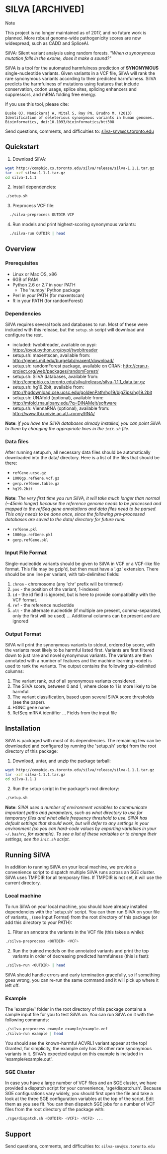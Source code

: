 # SILVA [ARCHIVED] #

> [!NOTE]
> This project is no longer maintained as of 2017, and no future work is planned. More robust genome-wide pathogenicity scores are now widespread, such as CADD and SpliceAI.

SilVA: Silent variant analysis using random forests.
*"When a synonymous mutation falls in the exome, does it make a sound?"*


SilVA is a tool for the automated harmfulness prediction of **SYNONYMOUS** single-nucleotide variants. Given variants in a VCF file, SilVA will rank the rare synonymous variants according to their predicted harmfulness. SilVA predicts the harmfulness of mutations using features that include conservation, codon usage, splice sites, splicing enhancers and suppressors, and mRNA folding free energy.

If you use this tool, please cite:

    Buske OJ, Manickaraj A, Mital S, Ray PN, Brudno M. (2013)
    Identification of deleterious synonymous variants in human genomes.
    Bioinformatics, doi:10.1093/bioinformatics/btt308

Send questions, comments, and difficulties to: silva-snv@cs.toronto.edu


## Quickstart ##

1. Download SilVA:

  ```bash
wget http://compbio.cs.toronto.edu/silva/release/silva-1.1.1.tar.gz
tar -xzf silva-1.1.1.tar.gz
cd silva-1.1.1
```

2. Install dependencies:

  ```bash
./setup.sh
```

3. Preprocess VCF file:

  ```bash
    ./silva-preprocess OUTDIR VCF
```

4. Run models and print highest-scoring synonymous variants:

  ```bash
    ./silva-run OUTDIR | head
```

## Overview ##

### Prerequisites ###

- Linux or Mac OS, x86
- 6GB of RAM
- Python 2.6 or 2.7 in your PATH
  - The 'numpy' Python package
- Perl in your PATH (for maxentscan)
- R in your PATH (for randomForest)

### Dependencies ###

SilVA requires several tools and databases to run. Most of these were included with this release, but the `setup.sh` script will download and configure the rest.

- included: twobitreader, available on pypi:
  https://pypi.python.org/pypi/twobitreader
- setup.sh: maxentscan, available from:
  http://genes.mit.edu/burgelab/maxent/download/
- setup.sh: randomForest package, available on CRAN:
  http://cran.r-project.org/web/packages/randomForest/
- setup.sh: SilVA databases, available from:
  http://compbio.cs.toronto.edu/silva/release/silva-1.1.1_data.tar.gz
- setup.sh: hg19.2bit, available from:
  http://hgdownload.cse.ucsc.edu/goldenPath/hg19/bigZips/hg19.2bit
- setup.sh: UNAfold (optional), available from:
  http://mfold.rna.albany.edu/?q=DINAMelt/software
- setup.sh: ViennaRNA (optional), available from:
  http://www.tbi.univie.ac.at/~ronny/RNA/

**Note**: _if you have the SilVA databases already installed, you can point SilVA to them by changing the appropriate lines in the `init.sh` file._

### Data files ###

After running setup.sh, all necessary data files should be automatically downloaded into the data/ directory. Here is a list of the files that should be there:
- `refGene.ucsc.gz`
- `1000gp.refGene.vcf.gz`
- `gerp.refGene.table.gz`
- `hg19.2bit`

**Note**: _The very first time you run SilVA, it will take much longer than normal (~45min longer) because the reference genome needs to be processed and mapped to the refSeq gene annotations and data files need to be parsed. This only needs to be done once, since the following pre-processed databases are saved to the data/ directory for future runs:_
- `refGene.pkl`
- `1000gp.refGene.pkl`
- `gerp.refGene.pkl`

### Input File Format ###

Single-nucleotide variants should be given to SilVA in VCF or a VCF-like file format. This file may be gzip'd, but then must have a '.gz' extension. There should be one line per variant, with tab-delimited fields:

1. `chrom` - chromosome (any 'chr' prefix will be trimmed)
2. `pos` - the position of the variant, 1-indexed
3. `id` - the id field is ignored, but is here to provide compatibility with the VCF format.
4. `ref` - the reference nucleotide
5. `alt` - the alternate nucleotide (if multiple are present, comma-separated, only the first will be used)
... Additional columns can be present and are ignored

### Output Format ###

SilVA will print the synonymous variants to stdout, ordered by score, with the variants most likely to be harmful listed first. Variants are first filtered down to just rare and novel synonymous variants. The variants are then annotated with a number of features and the machine learning model is used to rank the variants. The output contains the following tab-delimited columns:

1. The variant rank, out of all synonymous variants considered.
2. The SilVA score, between 0 and 1, where close to 1 is more likely to be harmful.
3. The variant classification, based upon several SilVA score thresholds (see the paper).
3. HGNC gene name
4. RefSeq mRNA identifier
... Fields from the input file


## Installation ##

SilVA is packaged with most of its dependencies. The remaining few can be downloaded and configured by running the 'setup.sh' script from the root directory of this package:

1. Download, untar, and unzip the package tarball:

  ```bash
wget http://compbio.cs.toronto.edu/silva/release/silva-1.1.1.tar.gz
tar -xzf silva-1.1.1.tar.gz
cd silva-1.1.1
```

2. Run the setup script in the package's root directory:

  ```bash
./setup.sh
```

**Note**: _SilVA uses a number of environment variables to communicate important paths and parameters, such as what directory to use for temporary files and what allele frequency threshold to use. SilVA has default settings that should work, but will defer to any settings in your environment (so you can hard-code values by exporting variables in your `~/.bashrc`, for example). To see a list of these variables or to change their settings, see the `init.sh` script._


## Running SilVA ##

In addition to running SilVA on your local machine, we provide a convenience script to dispatch multiple SilVA runs across an SGE cluster. SilVA uses TMPDIR for all temporary files. If TMPDIR is not set, it will use the current directory.

### Local machine ###

To run SilVA on your local machine, you should have already installed dependencies with the 'setup.sh' script. You can then run SilVA on your file of variants, <VCF>, (see Input Format) from the root directory of this package (or add this directory to your PATH):

1. Filter an annotate the variants in the VCF file (this takes a while):

  ```bash
./silva-preprocess <OUTDIR> <VCF>
```

2. Run the trained models on the annotated variants and print the top variants in order of decreasing predicted harmfulness (this is fast):

  ```bash
./silva-run <OUTDIR> | head
```

SilVA should handle errors and early termination gracefully, so if something goes wrong, you can re-run the same command and it will pick up where it left off.

### Example ###

The 'example/' folder in the root directory of this package contains a sample input file for you to test SilVA on. You can run SilVA on it with the following commands:

```bash
./silva-preprocess example example/example.vcf
./silva-run example | head
```

You should see the known-harmful ACVRL1 variant appear at the top! Granted, for simplicity, the example only has 28 other rare synonymous variants in it. SilVA's expected output on this example is included in 'example/example.out'.

### SGE Cluster ###

In case you have a large number of VCF files and an SGE cluster, we have provided a dispatch script for your convenience, 'sge/dispatch.sh'. Because SGE configurations vary widely, you should first open the file and take a look at the three SGE configuration variables at the top of the script. Edit them as you see fit. You can then dispatch SGE jobs for a number of VCF files from the root directory of the package with:

```bash
./sge/dispatch.sh <OUTDIR> <VCF1> <VCF2> ...
```

## Support ##

Send questions, comments, and difficulties to: `silva-snv@cs.toronto.edu`

